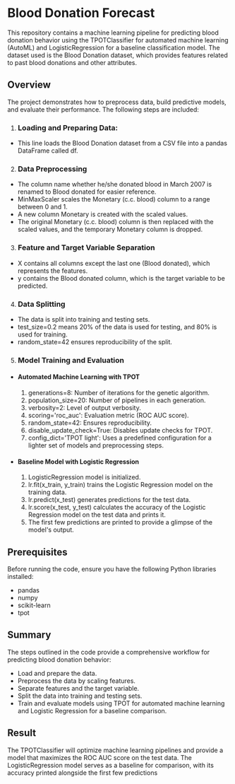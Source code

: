 
# Blood Donation Forecast

This repository contains a machine learning pipeline for predicting blood donation behavior using the TPOTClassifier for automated machine learning (AutoML) and LogisticRegression for a baseline classification model. The dataset used is the Blood Donation dataset, which provides features related to past blood donations and other attributes.

## Overview
The project demonstrates how to preprocess data, build predictive models, and evaluate their performance. The following steps are included:


1. ### Loading and Preparing Data:
- This line loads the Blood Donation dataset from a CSV file into a pandas DataFrame called df.

2. ### Data Preprocessing
- The column name whether he/she donated blood in March 2007 is renamed to Blood donated for easier reference.
- MinMaxScaler scales the Monetary (c.c. blood) column to a range between 0 and 1.
- A new column Monetary is created with the scaled values.
- The original Monetary (c.c. blood) column is then replaced with the scaled values, and the temporary Monetary column is dropped.

3. ### Feature and Target Variable Separation
- X contains all columns except the last one (Blood donated), which represents the features.
- y contains the Blood donated column, which is the target variable to be predicted.

4. ### Data Splitting
- The data is split into training and testing sets.
- test_size=0.2 means 20% of the data is used for testing, and 80% is used for training.
- random_state=42 ensures reproducibility of the split.

5. ### Model Training and Evaluation
- #### Automated Machine Learning with TPOT
  1. generations=8: Number of iterations for the genetic algorithm.
  2. population_size=20: Number of pipelines in each generation.
  3. verbosity=2: Level of output verbosity.
  4. scoring='roc_auc': Evaluation metric (ROC AUC score).
  5. random_state=42: Ensures reproducibility.
  6. disable_update_check=True: Disables update checks for TPOT.
  7. config_dict='TPOT light': Uses a predefined configuration for a  lighter set of models and preprocessing steps.
- #### Baseline Model with Logistic Regression
  1. LogisticRegression model is initialized.
  2. lr.fit(x_train, y_train) trains the Logistic Regression model on the training data.
  3. lr.predict(x_test) generates predictions for the test data.
  4. lr.score(x_test, y_test) calculates the accuracy of the   Logistic Regression model on the test data and prints it.
   5. The first few predictions are printed to provide a glimpse of the model's output.


## Prerequisites

Before running the code, ensure you have the following Python libraries installed:

- pandas
- numpy
- scikit-learn
- tpot

## Summary

The steps outlined in the code provide a comprehensive workflow for predicting blood donation behavior: 

- Load and prepare the data.
- Preprocess the data by scaling features.
- Separate features and the target variable.
- Split the data into training and testing sets.
- Train and evaluate models using TPOT for automated machine learning and Logistic Regression for a baseline comparison.

## Result

The TPOTClassifier will optimize machine learning pipelines and provide a model that maximizes the ROC AUC score on the test data. The LogisticRegression model serves as a baseline for comparison, with its accuracy printed alongside the first few predictions

